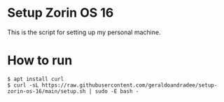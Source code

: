 # Setup Zorin OS 16

This is the script for setting up my personal machine.


# How to run

    $ apt install curl
    $ curl -sL https://raw.githubusercontent.com/geraldoandradee/setup-zorin-os-16/main/setup.sh | sudo -E bash -    